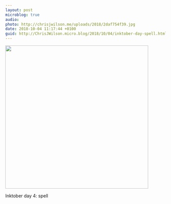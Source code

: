 ```yaml
---
layout: post
microblog: true
audio: 
photo: http://chrisjwilson.me/uploads/2018/2daf754f39.jpg
date: 2018-10-04 11:17:44 +0100
guid: http://ChrisJWilson.micro.blog/2018/10/04/inktober-day-spell.html
---
```

<a href="http://chrisjwilson.me/uploads/2018/2daf754f39.jpg"><img src="http://chrisjwilson.me/uploads/2018/2daf754f39.jpg" width="449" height="600" style="height: auto;" class="sunlit_image" /></a>

Inktober day 4: spell 

